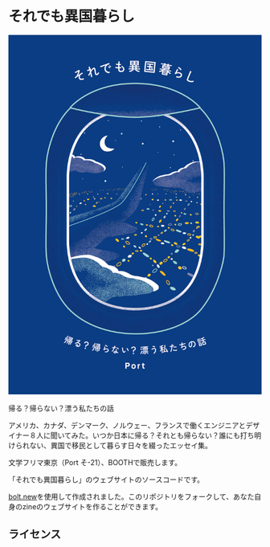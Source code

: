# それでも異国暮らし

<img src="https://raw.githubusercontent.com/ykmsd/soredemoikokugurashi/refs/heads/main/public/cover.webp" alt="それでも異国暮らし" width="600" />

帰る？帰らない？漂う私たちの話

アメリカ、カナダ、デンマーク、ノルウェー、フランスで働くエンジニアとデザイナー８人に聞いてみた。いつか日本に帰る？それとも帰らない？誰にも打ち明けられない、異国で移民として暮らす日々を綴ったエッセイ集。

文学フリマ東京（Port そ-21）、BOOTHで販売します。

「それでも異国暮らし」のウェブサイトのソースコードです。

[bolt.new](https://bolt.new)を使用して作成されました。このリポジトリをフォークして、あなた自身のzineのウェブサイトを作ることができます。

## ライセンス
